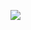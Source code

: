 ![](https://readme-stats-instance-indol.vercel.app/api/top-langs/?username=Hikari03&layout=compact&hide=javascript,html,mathematica,jupyter%20notebook,tex,kotlin,tcl,vhdl,css)
